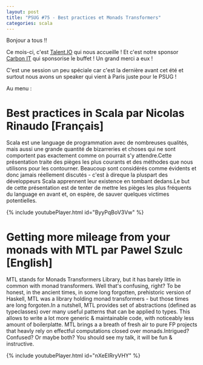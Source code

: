 ```yaml
---
layout: post
title: "PSUG #75 - Best practices et Monads Transformers"
categories: scala
---
```


Bonjour a tous !!

Ce mois-ci, c'est [Talent.IO](talent.io) qui nous accueille ! Et c'est notre sponsor [Carbon IT](http://carbon-it.fr/) qui sponsorise le buffet ! Un grand merci a eux !

C'est une session un peu spéciale car c'est la dernière avant cet été et surtout nous avons un speaker qui vient à Paris juste pour le PSUG !

Au menu :

# Best practices in Scala par Nicolas Rinaudo [Français]

Scala est une language de programmation avec de nombreuses qualités, mais aussi une grande quantité de bizarreries et choses qui ne sont comportent pas exactement comme on pourrait s'y attendre.Cette présentation traite des pièges les plus courants et des méthodes que nous utilisons pour les contourner. Beaucoup sont considérés comme évidents et donc jamais réellement discutés - c'est à direque la pluspart des développeurs Scala apprennent leur existence en tombant dedans.Le but de cette présentation est de tenter de mettre les pièges les plus fréquents du language en avant et, on espère, de sauver quelques victimes potentielles.

{% include youtubePlayer.html id="ByyPqBoV3Vw" %}

# Getting more mileage from your monads with MTL par Pawel Szulc [English]

MTL stands for Monads Transformers Library, but it has barely little in common with monad transformers. Well that's confusing, right? To be honest, in the ancient times, in some long forgotten, prehistoric version of Haskell, MTL was a library holding monad transformers - but those times are long forgoten.In a nutshell, MTL provides set of abstractions (defined as typeclasses) over many useful patterns that can be applied to types. This allows to write a lot more generic & maintainable code, with noticeably less amount of boilerplatte. MTL brings a a breath of fresh air to pure FP projects that heavly rely on effectful computations closed over monads.Intrigued? Confused? Or maybe both? You should see my talk, it will be fun & instructive.

{% include youtubePlayer.html id="nXeEIRryVHY" %}
